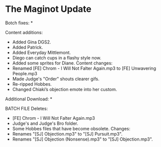 # The Maginot Update

Botch fixes:
  * 
  
Content additions:
  * Added Gina DGS2.
  * Added Patrick.
  * Added Everyday Mittlemont.
  * Diego can catch cups in a flashy style now.
  * Added some sprites for Diane.
Content changes:
  * Renamed [FE] Chrom - I Will Not Falter Again.mp3 to [FE] Unwavering People.mp3
  * Made Judge's "Order" shouts clearer gifs.
  * Re-ripped Hobbes.
  * Changed Chiaki’s objection emote into her custom.


Additional Download:
  * 
 
BATCH FILE
Deletes:
  * [FE] Chrom - I Will Not Falter Again.mp3
  * Judge's and Judge's Bro folder.
  * Some Hobbes files that have become obsolete.
Changes:
  * Renames "[SJ] Objection.mp3" to "[SJ] Pursuit.mp3".
  * Renames "[SJ] Objection (Nonsense).mp3" to "[SJ] Objection.mp3".
